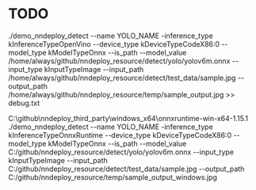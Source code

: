 # TODO
./demo_nndeploy_detect --name YOLO_NAME -inference_type kInferenceTypeOpenVino --device_type kDeviceTypeCodeX86:0 --model_type kModelTypeOnnx --is_path --model_value /home/always/github/nndeploy_resource/detect/yolo/yolov6m.onnx --input_type kInputTypeImage  --input_path /home/always/github/nndeploy_resource/detect/test_data/sample.jpg --output_path /home/always/github/nndeploy_resource/temp/sample_output.jpg >> debug.txt

C:\github\nndeploy_third_party\windows_x64\onnxruntime-win-x64-1.15.1
./demo_nndeploy_detect --name YOLO_NAME -inference_type kInferenceTypeOnnxRuntime --device_type kDeviceTypeCodeX86:0 --model_type kModelTypeOnnx --is_path --model_value C:/github/nndeploy_resource/detect/yolo/yolov6m.onnx --input_type kInputTypeImage  --input_path C:/github/nndeploy_resource/detect/test_data/sample.jpg --output_path C:/github/nndeploy_resource/temp/sample_output_windows.jpg